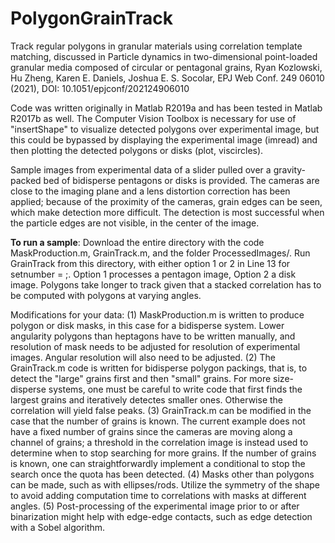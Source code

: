 # PolygonGrainTrack

Track regular polygons in granular materials using correlation template matching, discussed in Particle dynamics in two-dimensional point-loaded granular media composed of circular or pentagonal grains, Ryan  Kozlowski, Hu  Zheng, Karen E.  Daniels, Joshua E. S.  Socolar, EPJ Web Conf. 249 06010 (2021), DOI: 10.1051/epjconf/202124906010

Code was written originally in Matlab R2019a and has been tested in Matlab R2017b as well. The Computer Vision Toolbox is necessary for use of "insertShape" to visualize detected polygons over experimental image, but this could be bypassed by displaying the experimental image (imread) and then plotting the detected polygons or disks (plot, viscircles).

Sample images from experimental data of a slider pulled over a gravity-packed bed of bidisperse pentagons or disks is provided. The cameras are close to the imaging plane and a lens distortion correction has been applied; because of the proximity of the cameras, grain edges can be seen, which make detection more difficult. The detection is most successful when the particle edges are not visible, in the center of the image.

**To run a sample**: Download the entire directory with the code MaskProduction.m, GrainTrack.m, and the folder ProcessedImages/. Run GrainTrack from this directory, with either option 1 or 2 in Line 13 for setnumber = ;. Option 1 processes a pentagon image, Option 2 a disk image. Polygons take longer to track given that a stacked correlation has to be computed with polygons at varying angles. 

Modifications for your data:
(1) MaskProduction.m is written to produce polygon or disk masks, in this case for a bidisperse system. Lower angularity polygons than heptagons have to be written manually, and resolution of mask needs to be adjusted for resolution of experimental images. Angular resolution will also need to be adjusted.
(2) The GrainTrack.m code is written for bidisperse polygon packings, that is, to detect the "large" grains first and then "small" grains. For more size-disperse systems, one must be careful to write code that first finds the largest grains and iteratively detectes smaller ones. Otherwise the correlation will yield false peaks.
(3) GrainTrack.m can be modified in the case that the number of grains is known. The current example does not have a fixed number of grains since the cameras are moving along a channel of grains; a threshold in the correlation image is instead used to determine when to stop searching for more grains. If the number of grains is known, one can straightforwardly implement a conditional to stop the search once the quota has been detected.
(4) Masks other than polygons can be made, such as with ellipses/rods. Utilize the symmetry of the shape to avoid adding computation time to correlations with masks at different angles.
(5) Post-processing of the experimental image prior to or after binarization might help with edge-edge contacts, such as edge detection with a Sobel algorithm. 


